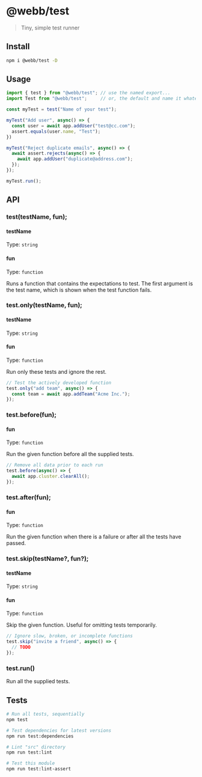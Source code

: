 # @webb/test

> Tiny, simple test runner



## Install

```sh
npm i @webb/test -D
```



## Usage

```ts
import { test } from "@webb/test"; // use the named export...
import Test from "@webb/test";     // or, the default and name it whatever you want

const myTest = test("Name of your test");

myTest("Add user", async() => {
  const user = await app.addUser("test@cc.com");
  assert.equals(user.name, "Test");
})

myTest("Reject duplicate emails", async() => {
  await assert.rejects(async() => {
    await app.addUser("duplicate@address.com");
  });
});

myTest.run();
```



## API

### test(testName, fun);
#### testName
Type: `string`
#### fun
Type: `function`

Runs a function that contains the expectations to test. The first argument is the test name, which is shown when the test function fails.

### test.only(testName, fun);
#### testName
Type: `string`
#### fun
Type: `function`

Run only these tests and ignore the rest.

```ts
// Test the actively developed function
test.only("add team", async() => {
  const team = await app.addTeam("Acme Inc.");
});
```

### test.before(fun);
#### fun
Type: `function`

Run the given function before all the supplied tests.

```ts
// Remove all data prior to each run
test.before(async() => {
  await app.cluster.clearAll();
});
```

### test.after(fun);
#### fun
Type: `function`

Run the given function when there is a failure or after all the tests have passed.

### test.skip(testName?, fun?);
#### testName
Type: `string`
#### fun
Type: `function`

Skip the given function. Useful for omitting tests temporarily.

```ts
// Ignore slow, broken, or incomplete functions
test.skip("invite a friend", async() => {
  // TODO
});
```

### test.run()

Run all the supplied tests.



## Tests

```sh
# Run all tests, sequentially
npm test

# Test dependencies for latest versions
npm run test:dependencies

# Lint "src" directory
npm run test:lint

# Test this module
npm run test:lint-assert
```
